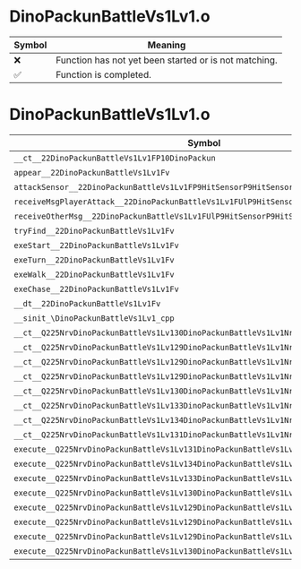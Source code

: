 # DinoPackunBattleVs1Lv1.o
| Symbol | Meaning 
| ------------- | ------------- 
| :x: | Function has not yet been started or is not matching. 
| :white_check_mark: | Function is completed. 


# DinoPackunBattleVs1Lv1.o
| Symbol | Decompiled? |
| ------------- | ------------- |
| `__ct__22DinoPackunBattleVs1Lv1FP10DinoPackun` | :x: |
| `appear__22DinoPackunBattleVs1Lv1Fv` | :x: |
| `attackSensor__22DinoPackunBattleVs1Lv1FP9HitSensorP9HitSensor` | :x: |
| `receiveMsgPlayerAttack__22DinoPackunBattleVs1Lv1FUlP9HitSensorP9HitSensor` | :x: |
| `receiveOtherMsg__22DinoPackunBattleVs1Lv1FUlP9HitSensorP9HitSensor` | :x: |
| `tryFind__22DinoPackunBattleVs1Lv1Fv` | :x: |
| `exeStart__22DinoPackunBattleVs1Lv1Fv` | :x: |
| `exeTurn__22DinoPackunBattleVs1Lv1Fv` | :x: |
| `exeWalk__22DinoPackunBattleVs1Lv1Fv` | :x: |
| `exeChase__22DinoPackunBattleVs1Lv1Fv` | :x: |
| `__dt__22DinoPackunBattleVs1Lv1Fv` | :x: |
| `__sinit_\DinoPackunBattleVs1Lv1_cpp` | :x: |
| `__ct__Q225NrvDinoPackunBattleVs1Lv130DinoPackunBattleVs1Lv1NrvStartFv` | :x: |
| `__ct__Q225NrvDinoPackunBattleVs1Lv129DinoPackunBattleVs1Lv1NrvTurnFv` | :x: |
| `__ct__Q225NrvDinoPackunBattleVs1Lv129DinoPackunBattleVs1Lv1NrvWalkFv` | :x: |
| `__ct__Q225NrvDinoPackunBattleVs1Lv129DinoPackunBattleVs1Lv1NrvFindFv` | :x: |
| `__ct__Q225NrvDinoPackunBattleVs1Lv130DinoPackunBattleVs1Lv1NrvChaseFv` | :x: |
| `__ct__Q225NrvDinoPackunBattleVs1Lv133DinoPackunBattleVs1Lv1NrvCoolDownFv` | :x: |
| `__ct__Q225NrvDinoPackunBattleVs1Lv134DinoPackunBattleVs1Lv1NrvAttackHitFv` | :x: |
| `__ct__Q225NrvDinoPackunBattleVs1Lv131DinoPackunBattleVs1Lv1NrvDamageFv` | :x: |
| `execute__Q225NrvDinoPackunBattleVs1Lv131DinoPackunBattleVs1Lv1NrvDamageCFP5Spine` | :x: |
| `execute__Q225NrvDinoPackunBattleVs1Lv134DinoPackunBattleVs1Lv1NrvAttackHitCFP5Spine` | :x: |
| `execute__Q225NrvDinoPackunBattleVs1Lv133DinoPackunBattleVs1Lv1NrvCoolDownCFP5Spine` | :x: |
| `execute__Q225NrvDinoPackunBattleVs1Lv130DinoPackunBattleVs1Lv1NrvChaseCFP5Spine` | :x: |
| `execute__Q225NrvDinoPackunBattleVs1Lv129DinoPackunBattleVs1Lv1NrvFindCFP5Spine` | :x: |
| `execute__Q225NrvDinoPackunBattleVs1Lv129DinoPackunBattleVs1Lv1NrvWalkCFP5Spine` | :x: |
| `execute__Q225NrvDinoPackunBattleVs1Lv129DinoPackunBattleVs1Lv1NrvTurnCFP5Spine` | :x: |
| `execute__Q225NrvDinoPackunBattleVs1Lv130DinoPackunBattleVs1Lv1NrvStartCFP5Spine` | :x: |
